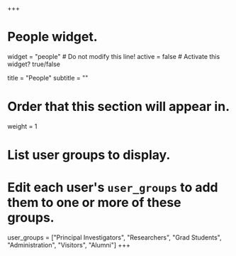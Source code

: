 +++
# People widget.
widget = "people"  # Do not modify this line!
active = false # Activate this widget? true/false

title = "People"
subtitle = ""

# Order that this section will appear in.
weight = 1

# List user groups to display.
#   Edit each user's `user_groups` to add them to one or more of these groups.
user_groups = ["Principal Investigators",
               "Researchers",
               "Grad Students",
               "Administration",
               "Visitors",
               "Alumni"]
+++
